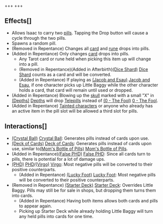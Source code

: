 +++
+++

Effects[]
---------


* Allows Isaac to carry two [pills](/wiki/Pill "Pill"). Tapping the Drop button will cause a cycle through the two pills.
* Spawns a random pill.
* (Removed in Repentance) Changes all [card](/wiki/Card "Card") and [rune](/wiki/Rune "Rune") drops into pills.
* (Added in Repentance) Only changes [card](/wiki/Card "Card") drops into pills.
	+ Any Tarot card or rune held when picking this item up will change into a pill.
	+ (Removed in Repentance)(Added in Afterbirth)[(Dice Shard)](/wiki/Dice_Shard "Dice Shard") [Dice Shard](/wiki/Dice_Shard "Dice Shard") counts as a card and will be converted.
	+ (Added in Repentance) If playing as  [(Jacob and Esau)](/wiki/Jacob_and_Esau "Jacob and Esau") [Jacob and Esau](/wiki/Jacob_and_Esau "Jacob and Esau"), if one character picks up Little Baggy while the other character holds a card, that card will remain until used or dropped.
* (Added in Repentance) Blowing up the [skull](/wiki/Rocks#Marked_Skulls "Rocks") marked with a small "X" in [(Depths)](/wiki/Depths "Depths") [Depths](/wiki/Depths "Depths") will drop [Telepills](/wiki/Telepills "Telepills") instead of [(0 - The Fool)](/wiki/Cards_and_Runes "0 - The Fool") [0 - The Fool](/wiki/Cards_and_Runes "Cards and Runes").
* (Added in Repentance) [Tainted characters](/wiki/Tainted_Characters "Tainted Characters") or anyone who already has an active item in the pill slot will be allowed a third slot for pills.


Interactions[]
--------------


* [(Crystal Ball)](/wiki/Crystal_Ball "Crystal Ball") [Crystal Ball](/wiki/Crystal_Ball "Crystal Ball"): Generates pills instead of cards upon use.
* [(Deck of Cards)](/wiki/Deck_of_Cards "Deck of Cards") [Deck of Cards](/wiki/Deck_of_Cards "Deck of Cards"): Generates pills instead of cards upon use, similar to[(Mom's Bottle of Pills)](/wiki/Mom%27s_Bottle_of_Pills "Mom's Bottle of Pills") [Mom's Bottle of Pills](/wiki/Mom%27s_Bottle_of_Pills "Mom's Bottle of Pills").
* (Added in Repentance)[(False PHD)](/wiki/False_PHD "False PHD") [False PHD](/wiki/False_PHD "False PHD"): Since all cards turn to pills, there is potential for a lot of damage ups.
* [(PHD)](/wiki/PHD "PHD") [PHD](/wiki/PHD "PHD")/[(Virgo)](/wiki/Virgo "Virgo") [Virgo](/wiki/Virgo "Virgo"): Most negative pills will be converted to their positive counterparts.
	+ (Added in Repentance) [(Lucky Foot)](/wiki/Lucky_Foot "Lucky Foot") [Lucky Foot](/wiki/Lucky_Foot "Lucky Foot"): Most negative pills will be converted to their positive counterparts.
* (Removed in Repentance) [(Starter Deck)](/wiki/Starter_Deck "Starter Deck") [Starter Deck](/wiki/Starter_Deck "Starter Deck"): Overrides Little Baggy. Pills may still be for sale in shops, but dropping them turns them into cards.
	+ (Added in Repentance) Having both items allows both cards and pills to appear again.
	+ Picking up Starter Deck while already holding Little Baggy will turn any held pills into cards for one time.


